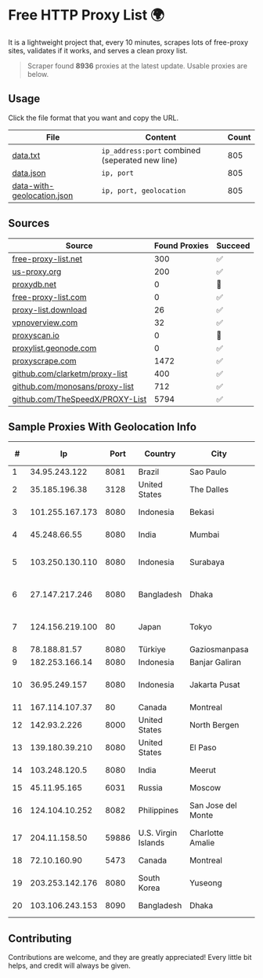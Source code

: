 
# Free HTTP Proxy List 🌍

It is a lightweight project that, every 10 minutes, scrapes lots of free-proxy sites, validates if it works, and serves a clean proxy list.


> Scraper found **8936** proxies at the latest update. Usable proxies are below.

## Usage

Click the file format that you want and copy the URL.


|File|Content|Count|
|----|-------|-----|
|[data.txt](https://raw.githubusercontent.com/themiralay/Proxy-List-World/master/data.txt)|`ip_address:port` combined (seperated new line)|805|
|[data.json](https://raw.githubusercontent.com/themiralay/Proxy-List-World/master/data.json)|`ip, port`|805|
|[data-with-geolocation.json](https://raw.githubusercontent.com/themiralay/Proxy-List-World/master/data-with-geolocation.json)|`ip, port, geolocation`|805|

## Sources

|Source|Found Proxies|Succeed|
|------|-------------|-------|
|[free-proxy-list.net](https://free-proxy-list.net)|300|✅|
|[us-proxy.org](https://www.us-proxy.org)|200|✅|
|[proxydb.net](http://proxydb.net)|0|🚫|
|[free-proxy-list.com](https://free-proxy-list.com/?page=&port=&type%5B%5D=http&type%5B%5D=https&up_time=0&search=Search)|0|✅|
|[proxy-list.download](https://www.proxy-list.download/HTTP)|26|✅|
|[vpnoverview.com](https://vpnoverview.com/privacy/anonymous-browsing/free-proxy-servers)|32|✅|
|[proxyscan.io](https://www.proxyscan.io)|0|🚫|
|[proxylist.geonode.com](https://proxylist.geonode.com/api/proxy-list?limit=300&page=1&sort_by=lastChecked&sort_type=desc&protocols=http,https)|0|✅|
|[proxyscrape.com](https://api.proxyscrape.com/v2/?request=displayproxies&protocol=http&timeout=10000&country=all&ssl=all&anonymity=all)|1472|✅|
|[github.com/clarketm/proxy-list](https://raw.githubusercontent.com/clarketm/proxy-list/master/proxy-list-raw.txt)|400|✅|
|[github.com/monosans/proxy-list](https://raw.githubusercontent.com/monosans/proxy-list/main/proxies/http.txt)|712|✅|
|[github.com/TheSpeedX/PROXY-List](https://raw.githubusercontent.com/TheSpeedX/PROXY-List/master/http.txt)|5794|✅|


## Sample Proxies With Geolocation Info

|#|Ip|Port|Country|City|Internet Service Provider|
|-|--|----|-------|----|-------------------------|
|1|34.95.243.122|8081|Brazil|Sao Paulo|Google LLC|
|2|35.185.196.38|3128|United States|The Dalles|Google LLC|
|3|101.255.167.173|8080|Indonesia|Bekasi|PT Remala Abadi|
|4|45.248.66.55|8080|India|Mumbai|Snet Networks Private Limited|
|5|103.250.130.110|8080|Indonesia|Surabaya|PT Jawara Lintas Data Nusantara|
|6|27.147.217.246|8080|Bangladesh|Dhaka|Link3 Technologies Limited|
|7|124.156.219.100|80|Japan|Tokyo|Tencent Cloud Computing (Beijing) Co|
|8|78.188.81.57|8080|Türkiye|Gaziosmanpasa|TurkTelecom|
|9|182.253.166.14|8080|Indonesia|Banjar Galiran|BIZNET|
|10|36.95.249.157|8080|Indonesia|Jakarta Pusat|PT. Telekomunikasi Indonesia|
|11|167.114.107.37|80|Canada|Montreal|OVH SAS|
|12|142.93.2.226|8000|United States|North Bergen|DigitalOcean, LLC|
|13|139.180.39.210|8080|United States|El Paso|Conterra|
|14|103.248.120.5|8080|India|Meerut|Shivansh Infotech pvt Ltd|
|15|45.11.95.165|6031|Russia|Moscow|Delta Ltd|
|16|124.104.10.252|8082|Philippines|San Jose del Monte|Philippine Long Distance Telephone Co.|
|17|204.11.158.50|59886|U.S. Virgin Islands|Charlotte Amalie|Broadband VI, LLC|
|18|72.10.160.90|5473|Canada|Montreal|GloboTech Communications|
|19|203.253.142.176|8080|South Korea|Yuseong|KISTI|
|20|103.106.243.153|8090|Bangladesh|Dhaka|Md. Saddam Hossain|



## Contributing

Contributions are welcome, and they are greatly appreciated! Every
little bit helps, and credit will always be given.

